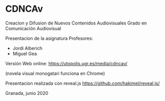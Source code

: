 # CDNCAv
Creacion y Difusion de Nuevos Contenidos Audiovisuales
Grado en Comunicación Audiovisual


Presentacion de la asignatura 
Profesores: 

- Jordi Alberich 
- Miguel Gea 


Versión Web online: https://utopolis.ugr.es/media/cdncav/

(novela visual monogatari funciona en Chrome)

Presentacion realizada con reveal.js https://github.com/hakimel/reveal.js/ 

Granada, junio 2020
